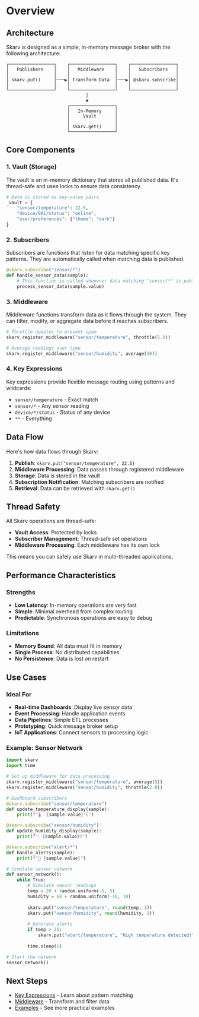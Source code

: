 # Overview

## Architecture

Skarv is designed as a simple, in-memory message broker with the following architecture:

```
┌─────────────────┐    ┌─────────────────┐    ┌─────────────────┐
│   Publishers    │    │   Middleware    │    │   Subscribers   │
│                 │    │                 │    │                 │
│ skarv.put()     │───▶│ Transform Data  │───▶│ @skarv.subscribe│
│                 │    │                 │    │                 │
└─────────────────┘    └─────────────────┘    └─────────────────┘
                              │
                              ▼
                       ┌─────────────────┐
                       │   In-Memory     │
                       │     Vault       │
                       │                 │
                       │ skarv.get()     │
                       └─────────────────┘
```

## Core Components

### 1. Vault (Storage)

The vault is an in-memory dictionary that stores all published data. It's thread-safe and uses locks to ensure data consistency.

```python
# Data is stored as key-value pairs
_vault = {
    "sensor/temperature": 22.5,
    "device/001/status": "online",
    "user/preferences": {"theme": "dark"}
}
```

### 2. Subscribers

Subscribers are functions that listen for data matching specific key patterns. They are automatically called when matching data is published.

```python
@skarv.subscribe("sensor/*")
def handle_sensor_data(sample):
    # This function is called whenever data matching "sensor/*" is published
    process_sensor_data(sample.value)
```

### 3. Middleware

Middleware functions transform data as it flows through the system. They can filter, modify, or aggregate data before it reaches subscribers.

```python
# Throttle updates to prevent spam
skarv.register_middleware("sensor/temperature", throttle(5.0))

# Average readings over time
skarv.register_middleware("sensor/humidity", average(10))
```

### 4. Key Expressions

Key expressions provide flexible message routing using patterns and wildcards:

- `sensor/temperature` - Exact match
- `sensor/*` - Any sensor reading
- `device/*/status` - Status of any device
- `**` - Everything

## Data Flow

Here's how data flows through Skarv:

1. **Publish**: `skarv.put("sensor/temperature", 22.5)`
2. **Middleware Processing**: Data passes through registered middleware
3. **Storage**: Data is stored in the vault
4. **Subscription Notification**: Matching subscribers are notified
5. **Retrieval**: Data can be retrieved with `skarv.get()`

## Thread Safety

All Skarv operations are thread-safe:

- **Vault Access**: Protected by locks
- **Subscriber Management**: Thread-safe set operations
- **Middleware Processing**: Each middleware has its own lock

This means you can safely use Skarv in multi-threaded applications.

## Performance Characteristics

### Strengths

- **Low Latency**: In-memory operations are very fast
- **Simple**: Minimal overhead from complex routing
- **Predictable**: Synchronous operations are easy to debug

### Limitations

- **Memory Bound**: All data must fit in memory
- **Single Process**: No distributed capabilities
- **No Persistence**: Data is lost on restart

## Use Cases

### Ideal For

- **Real-time Dashboards**: Display live sensor data
- **Event Processing**: Handle application events
- **Data Pipelines**: Simple ETL processes
- **Prototyping**: Quick message broker setup
- **IoT Applications**: Connect sensors to processing logic

### Example: Sensor Network

```python
import skarv
import time

# Set up middleware for data processing
skarv.register_middleware("sensor/temperature", average(5))
skarv.register_middleware("sensor/humidity", throttle(2.0))

# Dashboard subscribers
@skarv.subscribe("sensor/temperature")
def update_temperature_display(sample):
    print(f"🌡️  {sample.value}°C")

@skarv.subscribe("sensor/humidity")
def update_humidity_display(sample):
    print(f"💧 {sample.value}%")

@skarv.subscribe("alert/*")
def handle_alerts(sample):
    print(f"🚨 {sample.value}")

# Simulate sensor network
def sensor_network():
    while True:
        # Simulate sensor readings
        temp = 20 + random.uniform(-5, 5)
        humidity = 60 + random.uniform(-10, 10)
        
        skarv.put("sensor/temperature", round(temp, 1))
        skarv.put("sensor/humidity", round(humidity, 1))
        
        # Generate alerts
        if temp > 25:
            skarv.put("alert/temperature", "High temperature detected!")
        
        time.sleep(1)

# Start the network
sensor_network()
```

## Next Steps

- [Key Expressions](key-expressions.md) - Learn about pattern matching
- [Middleware](middleware.md) - Transform and filter data
- [Examples](examples.md) - See more practical examples 